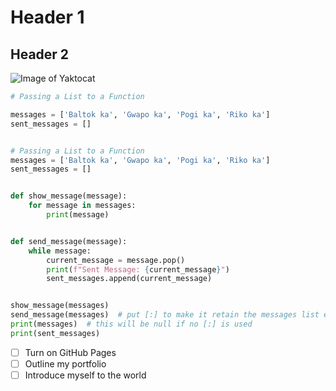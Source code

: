 # Header 1
## Header 2

![Image of Yaktocat](https://octodex.github.com/images/yaktocat.png)


```python
# Passing a List to a Function

messages = ['Baltok ka', 'Gwapo ka', 'Pogi ka', 'Riko ka']
sent_messages = []


# Passing a List to a Function
messages = ['Baltok ka', 'Gwapo ka', 'Pogi ka', 'Riko ka']
sent_messages = []


def show_message(message):
    for message in messages:
        print(message)


def send_message(message):
    while message:
        current_message = message.pop()
        print(f"Sent Message: {current_message}")
        sent_messages.append(current_message)


show_message(messages)
send_message(messages)  # put [:] to make it retain the messages list elements
print(messages)  # this will be null if no [:] is used
print(sent_messages)

```


- [ ] Turn on GitHub Pages
- [ ] Outline my portfolio
- [ ] Introduce myself to the world
